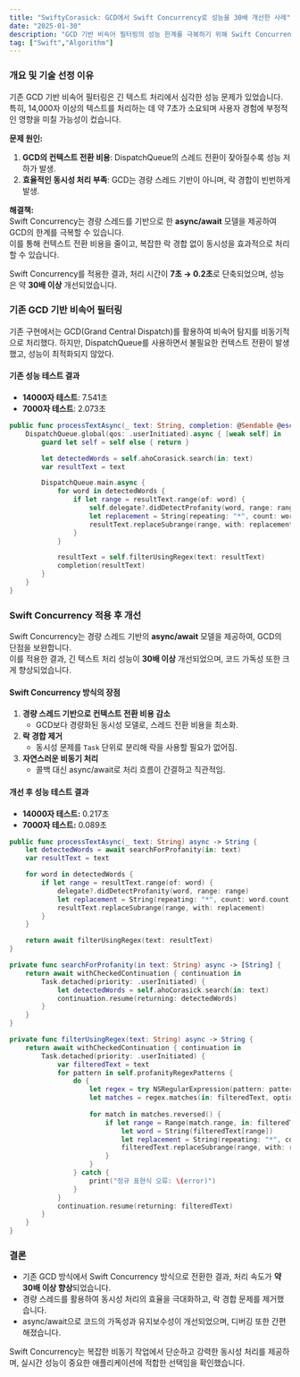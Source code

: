 ```yaml
---
title: "SwiftyCorasick: GCD에서 Swift Concurrency로 성능을 30배 개선한 사례"
date: "2025-01-30"
description: "GCD 기반 비속어 필터링의 성능 한계를 극복하기 위해 Swift Concurrency를 적용해 성능을 극대화한 사례를 정리했습니다."
tag: ["Swift","Algorithm"]
---
```

### 개요 및 기술 선정 이유

기존 GCD 기반 비속어 필터링은 긴 텍스트 처리에서 심각한 성능 문제가 있었습니다.  
특히, 14,000자 이상의 텍스트를 처리하는 데 약 7초가 소요되며 사용자 경험에 부정적인 영향을 미칠 가능성이 컸습니다.

**문제 원인:**  
1. **GCD의 컨텍스트 전환 비용**: DispatchQueue의 스레드 전환이 잦아질수록 성능 저하가 발생.  
2. **효율적인 동시성 처리 부족**: GCD는 경량 스레드 기반이 아니며, 락 경합이 빈번하게 발생.

**해결책:**  
Swift Concurrency는 경량 스레드를 기반으로 한 **async/await** 모델을 제공하여 GCD의 한계를 극복할 수 있습니다.  
이를 통해 컨텍스트 전환 비용을 줄이고, 복잡한 락 경합 없이 동시성을 효과적으로 처리할 수 있습니다.

Swift Concurrency를 적용한 결과, 처리 시간이 **7초 → 0.2초**로 단축되었으며, 성능은 약 **30배 이상** 개선되었습니다.

### 기존 GCD 기반 비속어 필터링

기존 구현에서는 GCD(Grand Central Dispatch)를 활용하여 비속어 탐지를 비동기적으로 처리했다. 하지만, DispatchQueue를 사용하면서 불필요한 컨텍스트 전환이 발생했고, 성능이 최적화되지 않았다.

#### 기존 성능 테스트 결과
- **14000자 테스트**: 7.541초
- **7000자 테스트**: 2.073초

```swift
public func processTextAsync(_ text: String, completion: @Sendable @escaping (String) -> Void) {
    DispatchQueue.global(qos: .userInitiated).async { [weak self] in
        guard let self = self else { return }

        let detectedWords = self.ahoCorasick.search(in: text)
        var resultText = text

        DispatchQueue.main.async {
            for word in detectedWords {
                if let range = resultText.range(of: word) {
                    self.delegate?.didDetectProfanity(word, range: range)
                    let replacement = String(repeating: "*", count: word.count)
                    resultText.replaceSubrange(range, with: replacement)
                }
            }

            resultText = self.filterUsingRegex(text: resultText)
            completion(resultText)
        }
    }
}
```

### Swift Concurrency 적용 후 개선

Swift Concurrency는 경량 스레드 기반의 **async/await** 모델을 제공하여, GCD의 단점을 보완합니다.  
이를 적용한 결과, 긴 텍스트 처리 성능이 **30배 이상** 개선되었으며, 코드 가독성 또한 크게 향상되었습니다.

#### Swift Concurrency 방식의 장점
1. **경량 스레드 기반으로 컨텍스트 전환 비용 감소**
   - GCD보다 경량화된 동시성 모델로, 스레드 전환 비용을 최소화.
2. **락 경합 제거**  
   - 동시성 문제를 `Task` 단위로 분리해 락을 사용할 필요가 없어짐.
3. **자연스러운 비동기 처리**  
   - 콜백 대신 async/await로 처리 흐름이 간결하고 직관적임.

#### 개선 후 성능 테스트 결과
- **14000자 테스트:** 0.217초
- **7000자 테스트:** 0.089초

```swift
public func processTextAsync(_ text: String) async -> String {
    let detectedWords = await searchForProfanity(in: text)
    var resultText = text

    for word in detectedWords {
        if let range = resultText.range(of: word) {
            delegate?.didDetectProfanity(word, range: range)
            let replacement = String(repeating: "*", count: word.count)
            resultText.replaceSubrange(range, with: replacement)
        }
    }

    return await filterUsingRegex(text: resultText)
}

private func searchForProfanity(in text: String) async -> [String] {
    return await withCheckedContinuation { continuation in
        Task.detached(priority: .userInitiated) {
            let detectedWords = self.ahoCorasick.search(in: text)
            continuation.resume(returning: detectedWords)
        }
    }
}

private func filterUsingRegex(text: String) async -> String {
    return await withCheckedContinuation { continuation in
        Task.detached(priority: .userInitiated) {
            var filteredText = text
            for pattern in self.profanityRegexPatterns {
                do {
                    let regex = try NSRegularExpression(pattern: pattern, options: .caseInsensitive)
                    let matches = regex.matches(in: filteredText, options: [], range: NSRange(location: 0, length: filteredText.utf16.count))
                    
                    for match in matches.reversed() {
                        if let range = Range(match.range, in: filteredText) {
                            let word = String(filteredText[range])
                            let replacement = String(repeating: "*", count: word.count)
                            filteredText.replaceSubrange(range, with: replacement)
                        }
                    }
                } catch {
                    print("정규 표현식 오류: \(error)")
                }
            }
            continuation.resume(returning: filteredText)
        }
    }
}
```

### 결론

- 기존 GCD 방식에서 Swift Concurrency 방식으로 전환한 결과, 처리 속도가 **약 30배 이상 향상**되었습니다.
- 경량 스레드를 활용하여 동시성 처리의 효율을 극대화하고, 락 경합 문제를 제거했습니다.
- async/await으로 코드의 가독성과 유지보수성이 개선되었으며, 디버깅 또한 간편해졌습니다.

Swift Concurrency는 복잡한 비동기 작업에서 단순하고 강력한 동시성 처리를 제공하며, 실시간 성능이 중요한 애플리케이션에 적합한 선택임을 확인했습니다.